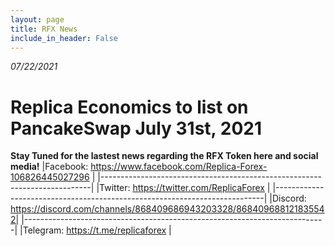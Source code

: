 ```yaml
---
layout: page
title: RFX News
include_in_header: False
---
```


*07/22/2021*

# Replica Economics to list on PancakeSwap July 31st, 2021

**Stay Tuned for the lastest news regarding the RFX Token here and social media!**
|Facebook: https://www.facebook.com/Replica-Forex-106826445027296           |
|---------------------------------------------------------------------------|
|Twitter: https://twitter.com/ReplicaForex                                  |
|---------------------------------------------------------------------------|
|Discord: https://discord.com/channels/868409686943203328/868409688121835542|
|---------------------------------------------------------------------------| 
|Telegram: https://t.me/replicaforex                                        |
